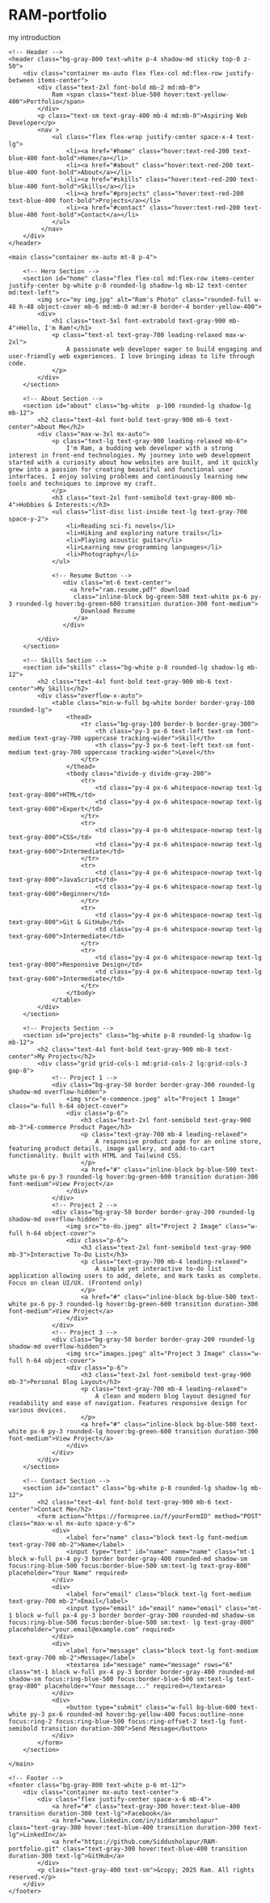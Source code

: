 # RAM-portfolio
my introduction 

<!DOCTYPE html>
<html lang="en">
<head>
    <meta charset="UTF-8">
    <meta name="viewport" content="Ram's personal portfolio website showcasing skills, projects, and contact information.">
    <title>Ram's Portfolio</title>
    <script src="https://cdn.tailwindcss.com"></script>
</head>
<body class="font-sans antialiased bg-gray-200 text-gray-100">

    <!-- Header -->
    <header class="bg-gray-800 text-white p-4 shadow-md sticky top-0 z-50">
        <div class="container mx-auto flex flex-col md:flex-row justify-between items-center">
            <div class="text-2xl font-bold mb-2 md:mb-0">
                Ram <span class="text-blue-500 hover:text-yellow-400">Portfolio</span>
            </div>
            <p class="text-sm text-gray-400 mb-4 md:mb-0">Aspiring Web Developer</p>
            <nav >
                <ul class="flex flex-wrap justify-center space-x-4 text-lg">
                    <li><a href="#home" class="hover:text-red-200 text-blue-400 font-bold">Home</a></li>
                    <li><a href="#about" class="hover:text-red-200 text-blue-400 font-bold">About</a></li>
                    <li><a href="#skills" class="hover:text-red-200 text-blue-400 font-bold">Skills</a></li>
                    <li><a href="#projects" class="hover:text-red-200 text-blue-400 font-bold">Projects</a></li>
                    <li><a href="#contact" class="hover:text-red-200 text-blue-400 font-bold">Contact</a></li>
                </ul>
             </nav>
        </div>
    </header>

    <main class="container mx-auto mt-8 p-4">

        <!-- Hero Section -->
        <section id="home" class="flex flex-col md:flex-row items-center justify-center bg-white p-8 rounded-lg shadow-lg mb-12 text-center md:text-left">
            <img src="my img.jpg" alt="Ram's Photo" class="rounded-full w-48 h-48 object-cover mb-6 md:mb-0 md:mr-8 border-4 border-yellow-400">
            <div>
                <h1 class="text-5xl font-extrabold text-gray-900 mb-4">Hello, I'm Ram!</h1>
                <p class="text-xl text-gray-700 leading-relaxed max-w-2xl">
                    A passionate web developer eager to build engaging and user-friendly web experiences. I love bringing ideas to life through code.
                </p>
            </div>
        </section>

        <!-- About Section -->
        <section id="about" class="bg-white  p-100 rounded-lg shadow-lg mb-12">
            <h2 class="text-4xl font-bold text-gray-900 mb-6 text-center">About Me</h2>
            <div class="max-w-3xl mx-auto">
                <p class="text-lg text-gray-900 leading-relaxed mb-6">
                    I'm Ram, a budding web developer with a strong interest in front-end technologies. My journey into web development started with a curiosity about how websites are built, and it quickly grew into a passion for creating beautiful and functional user interfaces. I enjoy solving problems and continuously learning new tools and techniques to improve my craft.
                </p>
                <h3 class="text-2xl font-semibold text-gray-800 mb-4">Hobbies & Interests:</h3>
                <ul class="list-disc list-inside text-lg text-gray-700 space-y-2">
                    <li>Reading sci-fi novels</li>
                    <li>Hiking and exploring nature trails</li>
                    <li>Playing acoustic guitar</li>
                    <li>Learning new programming languages</li>
                    <li>Photography</li>
                </ul>

                <!-- Resume Button -->
                   <div class="mt-6 text-center">
                     <a href="ram.resume.pdf" download 
                      class="inline-block bg-green-500 text-white px-6 py-3 rounded-lg hover:bg-green-600 transition duration-300 font-medium">
                        Download Resume
                      </a>
                   </div>

            </div>
        </section>

        <!-- Skills Section -->
        <section id="skills" class="bg-white p-8 rounded-lg shadow-lg mb-12">
            <h2 class="text-4xl font-bold text-gray-900 mb-6 text-center">My Skills</h2>
            <div class="overflow-x-auto">
                <table class="min-w-full bg-white border border-gray-100 rounded-lg">
                    <thead>
                        <tr class="bg-gray-100 border-b border-gray-300">
                            <th class="py-3 px-6 text-left text-sm font-medium text-gray-700 uppercase tracking-wider">Skill</th>
                            <th class="py-3 px-6 text-left text-sm font-medium text-gray-700 uppercase tracking-wider">Level</th>
                        </tr>
                    </thead>
                    <tbody class="divide-y divide-gray-200">
                        <tr>
                            <td class="py-4 px-6 whitespace-nowrap text-lg text-gray-800">HTML</td>
                            <td class="py-4 px-6 whitespace-nowrap text-lg text-gray-600">Expert</td>
                        </tr>
                        <tr>
                            <td class="py-4 px-6 whitespace-nowrap text-lg text-gray-800">CSS</td>
                            <td class="py-4 px-6 whitespace-nowrap text-lg text-gray-600">Intermediate</td>
                        </tr>
                        <tr>
                            <td class="py-4 px-6 whitespace-nowrap text-lg text-gray-800">JavaScript</td>
                            <td class="py-4 px-6 whitespace-nowrap text-lg text-gray-600">Beginner</td>
                        </tr>
                        <tr>
                            <td class="py-4 px-6 whitespace-nowrap text-lg text-gray-800">Git & GitHub</td>
                            <td class="py-4 px-6 whitespace-nowrap text-lg text-gray-600">Intermediate</td>
                        </tr>
                        <tr>
                            <td class="py-4 px-6 whitespace-nowrap text-lg text-gray-800">Responsive Design</td>
                            <td class="py-4 px-6 whitespace-nowrap text-lg text-gray-600">Intermediate</td>
                        </tr>
                    </tbody>
                </table>
            </div>
        </section>

        <!-- Projects Section -->
        <section id="projects" class="bg-white p-8 rounded-lg shadow-lg mb-12">
            <h2 class="text-4xl font-bold text-gray-900 mb-8 text-center">My Projects</h2>
            <div class="grid grid-cols-1 md:grid-cols-2 lg:grid-cols-3 gap-8">
                <!-- Project 1 -->
                <div class="bg-gray-50 border border-gray-300 rounded-lg shadow-md overflow-hidden">
                    <img src="e-commence.jpeg" alt="Project 1 Image" class="w-full h-64 object-cover">
                    <div class="p-6">
                        <h3 class="text-2xl font-semibold text-gray-900 mb-3">E-commerce Product Page</h3>
                        <p class="text-gray-700 mb-4 leading-relaxed">
                            A responsive product page for an online store, featuring product details, image gallery, and add-to-cart functionality. Built with HTML and Tailwind CSS.
                        </p>
                        <a href="#" class="inline-block bg-blue-500 text-white px-6 py-3 rounded-lg hover:bg-green-600 transition duration-300 font-medium">View Project</a>
                    </div>
                </div>
                <!-- Project 2 -->
                <div class="bg-gray-50 border border-gray-200 rounded-lg shadow-md overflow-hidden">
                    <img src="to-do.jpeg" alt="Project 2 Image" class="w-full h-64 object-cover">
                    <div class="p-6">
                        <h3 class="text-2xl font-semibold text-gray-900 mb-3">Interactive To-Do List</h3>
                        <p class="text-gray-700 mb-4 leading-relaxed">
                            A simple yet interactive to-do list application allowing users to add, delete, and mark tasks as complete. Focus on clean UI/UX. (Frontend only)
                        </p>
                        <a href="#" class="inline-block bg-blue-500 text-white px-6 py-3 rounded-lg hover:bg-green-600 transition duration-300 font-medium">View Project</a>
                    </div>
                </div>
                <!-- Project 3 -->
                <div class="bg-gray-50 border border-gray-200 rounded-lg shadow-md overflow-hidden">
                    <img src="images.jpeg" alt="Project 3 Image" class="w-full h-64 object-cover">
                    <div class="p-6">
                        <h3 class="text-2xl font-semibold text-gray-900 mb-3">Personal Blog Layout</h3>
                        <p class="text-gray-700 mb-4 leading-relaxed">
                            A clean and modern blog layout designed for readability and ease of navigation. Features responsive design for various devices.
                        </p>
                        <a href="#" class="inline-block bg-blue-500 text-white px-6 py-3 rounded-lg hover:bg-green-600 transition duration-300 font-medium">View Project</a>
                    </div>
                </div>
            </div>
        </section>

        <!-- Contact Section -->
        <section id="contact" class="bg-white p-8 rounded-lg shadow-lg mb-12">  
            <h2 class="text-4xl font-bold text-gray-900 mb-6 text-center">Contact Me</h2>
            <form action="https://formspree.io/f/yourFormID" method="POST" class="max-w-xl mx-auto space-y-6">
                <div>
                    <label for="name" class="block text-lg font-medium text-gray-700 mb-2">Name</label>
                    <input type="text" id="name" name="name" class="mt-1 block w-full px-4 py-3 border border-gray-400 rounded-md shadow-sm focus:ring-blue-500 focus:border-blue-500 sm:text-lg text-gray-800" placeholder="Your Name" required>
                </div>
                <div>
                    <label for="email" class="block text-lg font-medium text-gray-700 mb-2">Email</label>
                    <input type="email" id="email" name="email" class="mt-1 block w-full px-4 py-3 border border-gray-300 rounded-md shadow-sm focus:ring-blue-500 focus:border-blue-500 sm:text- lg text-gray-800" placeholder="your.email@example.com" required>
                </div>
                <div>
                    <label for="message" class="block text-lg font-medium text-gray-700 mb-2">Message</label>
                    <textarea id="message" name="message" rows="6" class="mt-1 block w-full px-4 py-3 border border-gray-400 rounded-md shadow-sm focus:ring-blue-500 focus:border-blue-500 sm:text-lg text-gray-800" placeholder="Your message..." required></textarea>
                </div>
                <div>
                    <button type="submit" class="w-full bg-blue-600 text-white py-3 px-6 rounded-md hover:bg-yellow-400 focus:outline-none focus:ring-2 focus:ring-blue-500 focus:ring-offset-2 text-lg font-semibold transition duration-300">Send Message</button>
                </div>
            </form>
        </section>

    </main>

    <!-- Footer -->
    <footer class="bg-gray-800 text-white p-6 mt-12">
        <div class="container mx-auto text-center">
            <div class="flex justify-center space-x-6 mb-4">
                <a href="#" class="text-gray-300 hover:text-blue-400 transition duration-300 text-lg">Facebook</a>
                <a href="www.linkedin.com/in/siddaramsholapur" class="text-gray-300 hover:text-blue-400 transition duration-300 text-lg">LinkedIn</a>
                <a href="https://github.com/Siddusholapur/RAM-portfolio.git" class="text-gray-300 hover:text-blue-400 transition duration-300 text-lg">GitHub</a>
            </div>      
            <p class="text-gray-400 text-sm">&copy; 2025 Ram. All rights reserved.</p>
        </div>
    </footer>

</body>
</html>
